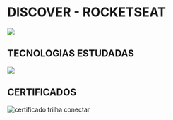 # DISCOVER - ROCKETSEAT
<img  src="https://miro.medium.com/max/1200/1*fs0ScMc45X9QEwno8G414A.png">

## TECNOLOGIAS ESTUDADAS
 <a href="https://skillicons.dev"> <img src="https://skillicons.dev/icons?i=html,css,js,git,github,nodejs,ts,ex,SQL" /> </a>
 
 ## CERTIFICADOS
 
 <img src="https://github.com/GAB-ALMEID/Discover-rocketseat/assets/119502469/2efdaab7-faa5-44a8-88e8-70693a1ad8f2" alt="certificado trilha conectar">

